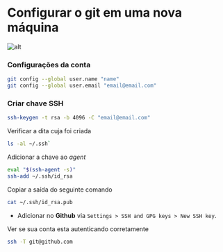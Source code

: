 # Configurar o git em uma nova máquina

![alt](https://i.imgur.com/KZWuBHE.jpeg)

### Configurações da conta


```bash
git config --global user.name "name"
git config --global user.email "email@email.com"
```

### Criar chave SSH

```bash
ssh-keygen -t rsa -b 4096 -C "email@email.com"
```

Verificar a dita cuja foi criada
```bash
ls -al ~/.ssh`
```

Adicionar a chave ao *agent*
```bash
eval "$(ssh-agent -s)"
ssh-add ~/.ssh/id_rsa
```

Copiar a saída do seguinte comando
```bash
cat ~/.ssh/id_rsa.pub
```
- Adicionar no **Github** via `Settings > SSH and GPG keys > New SSH key`.


Ver se sua conta esta autenticando corretamente
```bash
ssh -T git@github.com
```







